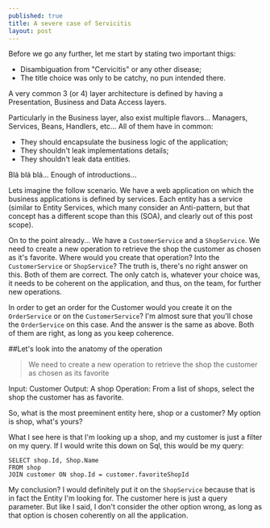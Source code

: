 ```yaml
---
published: true
title: A severe case of Servicitis
layout: post
---
```



Before we go any further, let me start by stating two important thigs:

- Disambiguation from "Cervicitis" or any other disease;
- The title choice was only to be catchy, no pun intended there.


A very common 3 (or 4) layer architecture is defined by having a Presentation, Business and Data Access layers.

Particularly in the Business layer, also exist multiple flavors... Managers, Services, Beans, Handlers, etc... All of them have in common:

- They should encapsulate the business logic of the application;
- They shouldn't leak implementations details;
- They shouldn't leak data entities.

Blá blá blá... Enough of introductions...

Lets imagine the follow scenario. We have a web application on which the business applications is defined by services. Each entity has a service (similar to Entity Services, which many consider an Anti-pattern, but that concept has a different scope than this (SOA), and clearly out of this post scope).

On to the point already... We have a `CustomerService` and a `ShopService`. We need to create a new operation to retrieve the shop the customer as chosen as it's favorite.
Where would you create that operation? Into the `CustomerService` or `ShopService`? 
The truth is, there's no right answer on this. Both of them are correct. The only catch is, whatever your choice was, it needs to be coherent on the application, and thus, on the team, for further new operations.

In order to get an order for the Customer would you create it on the `OrderService` or on the `CustomerService`? I'm almost sure that you'll chose the `OrderService` on this case. And the answer is the same as above. Both of them are right, as long as you keep coherence.

##Let's look into the anatomy of the operation

> We need to create a new operation to retrieve the shop the customer as chosen as its favorite

Input: Customer
Output: A shop
Operation: From a list of shops, select the shop the customer has as favorite.

So, what is the most preeminent entity here, shop or a customer? My option is shop, what's yours?

What I see here is that I'm looking up a shop, and my customer is just a filter on my query. If I would write this down on Sql, this would be my query:

    SELECT shop.Id, Shop.Name
    FROM shop
    JOIN customer ON shop.Id = customer.favoriteShopId

My conclusion? I would definitely put it on the `ShopService` because that is in fact the Entity I'm looking for. The customer here is just a query parameter. But like I said, I don't consider the other option wrong, as long as that option is chosen coherently on all the application.
